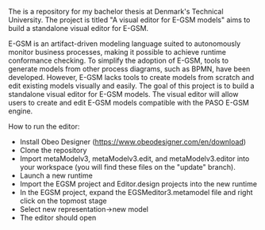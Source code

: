 The is a repository for my bachelor thesis at Denmark's Technical University.
The project is titled "A visual editor for E-GSM models" aims to build a standalone visual editor for E-GSM.

E-GSM is an artifact-driven modeling language suited to autonomously monitor business processes, making it possible to achieve runtime conformance checking. To simplify the adoption of E-GSM, tools to generate models from other process diagrams, such as BPMN, have been developed. However, E-GSM lacks tools to create models from scratch and edit existing models visually and easily. The goal of this project is to build a standalone visual editor for E-GSM models. The visual editor will allow users to create and edit E-GSM models compatible with the PASO E-GSM engine.

How to run the editor:
- Install Obeo Designer (https://www.obeodesigner.com/en/download)
- Clone the repository
- Import metaModelv3, metaModelv3.edit, and metaModelv3.editor into your workspace (you will find these files on the "update" branch).
- Launch a new runtime
- Import the EGSM project and Editor.design projects into the new runtime
- In the EGSM project, expand the EGSMeditor3.metamodel file and right click on the topmost stage
- Select new representation->new model
- The editor should open
